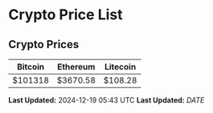 # Crypto Price List

## Crypto Prices
| Bitcoin | Ethereum | Litecoin |
| ------- | -------- | -------- |
| $101318 | $3670.58 | $108.28 |
**Last Updated:** 2024-12-19 05:43 UTC
**Last Updated:** $DATE$
